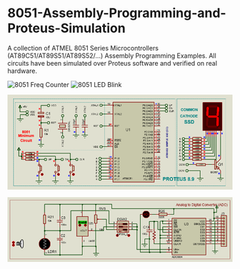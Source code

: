 # 8051-Assembly-Programming-and-Proteus-Simulation
A collection of ATMEL 8051 Series Microcontrollers (AT89C51/AT89S51/AT89S52/...) Assembly Programming Examples. All circuits have been simulated over Proteus software and verified on real hardware.

![8051 Freq  Counter](https://user-images.githubusercontent.com/78910261/227980300-0c4bb725-4390-48da-9c45-6d4368b940fe.png)
![8051 LED Blink](https://user-images.githubusercontent.com/78910261/229527413-34dcaa9a-317c-43b9-b92a-57ceb21b0747.png)


![8051 LED Blink](https://github.com/gmostofabd/8051-Assembly-Programming-and-Proteus-Simulation/blob/1bb5999e01a706562d08c4b1a48a52809380565f/8051%20SSD%20Up%20Dn%20Counter/UP_DN_COUNTER.png)

![8051 LED Blink](https://github.com/gmostofabd/8051-Assembly-Programming-and-Proteus-Simulation/blob/672c4a76e4475c034dd7112755f7733918622f63/AD0804%20LED/Schematic.png)


